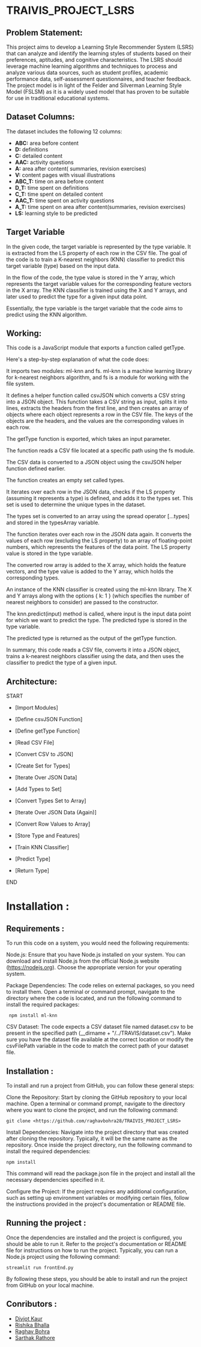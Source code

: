 # TRAIVIS_PROJECT_LSRS
## Problem Statement:
This project aims to develop a Learning Style Recommender System (LSRS) that can analyze and identify the learning styles of students based on their preferences, aptitudes, and cognitive characteristics. The LSRS should leverage machine learning algorithms and techniques to process and analyze various data sources, such as student profiles, academic performance data, self-assessment questionnaires, and teacher feedback. The project model is in light of the Felder and Silverman Learning Style Model (FSLSM) as it is a widely used model that has proven to be suitable for use in traditional educational systems.
## Dataset Columns:
The dataset includes the following 12 columns:
* **ABC:** area before content
* **D:** definitions
* **C:** detailed content
* **AAC:** activity questions
* **A:** area after content( summaries, revision exercises)
* **V:** content pages with visual illustrations 
* **ABC_T:** time on area before content
* **D_T:** time spent on definitions
* **C_T:** time spent on detailed content
* **AAC_T:** time spent on activity questions
* **A_T:** time spent on area after content(summaries, revision exercises)
* **LS:** learning style to be predicted
## Target Variable
In the given code, the target variable is represented by the type variable. It is extracted from the LS property of each row in the CSV file. The goal of the code is to train a K-nearest neighbors (KNN) classifier to predict this target variable (type) based on the input data.

In the flow of the code, the type value is stored in the Y array, which represents the target variable values for the corresponding feature vectors in the X array. The KNN classifier is trained using the X and Y arrays, and later used to predict the type for a given input data point.

Essentially, the type variable is the target variable that the code aims to predict using the KNN algorithm.
## Working: 
This code is a JavaScript module that exports a function called getType.

Here's a step-by-step explanation of what the code does:

It imports two modules: ml-knn and fs. ml-knn is a machine learning library for k-nearest neighbors algorithm, and fs is a module for working with the file system.

It defines a helper function called csvJSON which converts a CSV string into a JSON object. This function takes a CSV string as input, splits it into lines, extracts the headers from the first line, and then creates an array of objects where each object represents a row in the CSV file. The keys of the objects are the headers, and the values are the corresponding values in each row.

The getType function is exported, which takes an input parameter.

The function reads a CSV file located at a specific path using the fs module.

The CSV data is converted to a JSON object using the csvJSON helper function defined earlier.

The function creates an empty set called types.

It iterates over each row in the JSON data, checks if the LS property (assuming it represents a type) is defined, and adds it to the types set. This set is used to determine the unique types in the dataset.

The types set is converted to an array using the spread operator [...types] and stored in the typesArray variable.

The function iterates over each row in the JSON data again. It converts the values of each row (excluding the LS property) to an array of floating-point numbers, which represents the features of the data point. The LS property value is stored in the type variable.

The converted row array is added to the X array, which holds the feature vectors, and the type value is added to the Y array, which holds the corresponding types.

An instance of the KNN classifier is created using the ml-knn library. The X and Y arrays along with the options { k: 1 } (which specifies the number of nearest neighbors to consider) are passed to the constructor.

The knn.predict(input) method is called, where input is the input data point for which we want to predict the type. The predicted type is stored in the type variable.

The predicted type is returned as the output of the getType function.

In summary, this code reads a CSV file, converts it into a JSON object, trains a k-nearest neighbors classifier using the data, and then uses the classifier to predict the type of a given input.
## Architecture: 
START
      
* [Import Modules]
     
* [Define csvJSON Function]
     
* [Define getType Function]
     
* [Read CSV File]
     
* [Convert CSV to JSON]
     
* [Create Set for Types]
     
* [Iterate Over JSON Data]
    
* [Add Types to Set]
     
* [Convert Types Set to Array]
     
* [Iterate Over JSON Data (Again)]
     
* [Convert Row Values to Array]
     
* [Store Type and Features]
     
* [Train KNN Classifier]
    
* [Predict Type]
     
* [Return Type]
      
END
# Installation :
## Requirements :
To run this code on a system, you would need the following requirements:

Node.js: Ensure that you have Node.js installed on your system. You can download and install Node.js from the official Node.js website (https://nodejs.org). Choose the appropriate version for your operating system.

Package Dependencies: The code relies on external packages, so you need to install them. Open a terminal or command prompt, navigate to the directory where the code is located, and run the following command to install the required packages:
```
 npm install ml-knn
```
CSV Dataset: The code expects a CSV dataset file named dataset.csv to be present in the specified path (__dirname + "/../TRAVIS/dataset.csv"). Make sure you have the dataset file available at the correct location or modify the csvFilePath variable in the code to match the correct path of your dataset file.
## Installation :
To install and run a project from GitHub, you can follow these general steps:

Clone the Repository: Start by cloning the GitHub repository to your local machine. Open a terminal or command prompt, navigate to the directory where you want to clone the project, and run the following command:

```
git clone <https://github.com/raghavbohra28/TRAIVIS_PROJECT_LSRS>
```
Install Dependencies: Navigate into the project directory that was created after cloning the repository. Typically, it will be the same name as the repository. Once inside the project directory, run the following command to install the required dependencies:
```
npm install
```
This command will read the package.json file in the project and install all the necessary dependencies specified in it.

Configure the Project: If the project requires any additional configuration, such as setting up environment variables or modifying certain files, follow the instructions provided in the project's documentation or README file.
## Running the project :
Once the dependencies are installed and the project is configured, you should be able to run it. Refer to the project's documentation or README file for instructions on how to run the project. Typically, you can run a Node.js project using the following command:
```
streamlit run frontEnd.py
```
By following these steps, you should be able to install and run the project from GitHub on your local machine. 
## Conributors :
- [Divjot Kaur](https://github.com/Divjot30)
- [Rishika Bhalla](https://github.com/rishika10bhalla)
- [Raghav Bohra](https://github.com/raghavbohra28)
- [Sarthak Rathore](https://github.com/sarthakrathore23)

